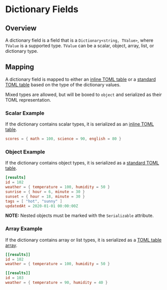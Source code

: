 # Dictionary Fields

## Overview

A dictionary field is a field that is a `Dictionary<string, TValue>`, where `TValue` is a supported type.
`TValue` can be a scalar, object, array, list, or dictionary type.

## Mapping

A dictionary field is mapped to either an [inline TOML table](https://toml.io/en/v1.0.0#inline-table) or a [standard TOML table](https://toml.io/en/v1.0.0#table) based on the type of the dictionary values.

Mixed types are allowed, but will be boxed to `object` and serialized as their TOML representation.

### Scalar Example

If the dictionary contains scalar types, it is serialized as an [inline TOML table](https://toml.io/en/v1.0.0#inline-table).

```toml
scores = { math = 100, science = 90, english = 80 }
```

### Object Example

If the dictionary contains object types, it is serialized as a [standard TOML table](https://toml.io/en/v1.0.0#table).

```toml
[results]
id = 102
weather = { temperature = 100, humidity = 50 }
sunrise = { hour = 6, minute = 30 }
sunset = { hour = 18, minute = 30 }
tags = [ "hot", "sunny" ]
updatedAt = 2020-01-01 00:00:00Z
```

**NOTE:** Nested objects must be marked with the `Serializable` attribute.

### Array Example

If the dictionary contains array or list types, it is serialized as a [TOML table array](https://toml.io/en/v1.0.0#array-of-tables).

```toml
[[results]]
id = 102
weather = { temperature = 100, humidity = 50 }

[[results]]
id = 103
weather = { temperature = 90, humidity = 40 }
```
